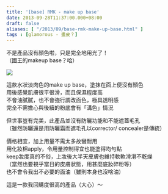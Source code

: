 ```yaml
---
title: '[base] RMK - make up base'
date: 2013-09-28T11:37:00.000+08:00
draft: false
aliases: [ "/2013/09/base-rmk-make-up-base.html" ]
tags : [glamorous - 畫皮？]
---
```


不是產品沒有顏色啦，只是完全地用光了！  
（國王的makeup base？哈）  

![](/images.rmkbase.jpg)

  
這款水狀淡肉色的make up base，塗抹在面上便沒有顏色  
用後感覺肌膚很平很滑，而且保濕程度高  
不會油膩膩，也不會強行調改面色，極具透明感  
完全不需擔心與後續的粉底會有「溝色」情況  
  
但世事豈有完美，此產品並沒有防曬功能和不能遮蓋毛孔  
（雖然防曬還是用防曬霜而遮毛孔以corrector/ concealer是傳統）  
  
價格相宜，加上用量不需太多故蠻耐用  
用化妝棉apply，令用量控制得宜也能塗得均勻點  
keep妝度真的不俗，上妝後大半天皮膚也維持軟軟滑滑不乾燥  
（當然也要視乎當日的皮膚狀態，用甚麼底妝碎粉等）  
也不會令我出不必要的面油（雖則本身也沒啥油）  
  
  
這是一款我回購度很高的產品（大心）～
